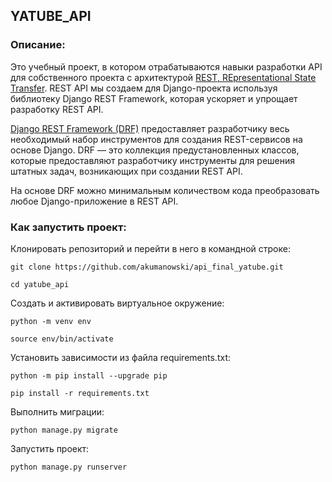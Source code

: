 ## YATUBE_API
### Описание:

Это учебный проект, в котором отрабатываются навыки разработки API для собственного проекта с архитектурой 
[REST, REpresentational State Transfer](https://www.ics.uci.edu/~fielding/pubs/dissertation/rest_arch_style.htm). 
REST API мы создаем для Django-проекта используя библиотеку Django REST Framework, 
которая ускоряет и упрощает разработку REST API.

[Django REST Framework (DRF)](https://www.django-rest-framework.org/) предоставляет разработчику весь необходимый 
набор инструментов для создания REST-сервисов на основе Django. 
DRF — это коллекция предустановленных классов, которые предоставляют разработчику инструменты для 
решения штатных задач, возникающих при создании REST API. 

На основе DRF можно минимальным количеством кода преобразовать любое Django-приложение в REST API.

### Как запустить проект:

Клонировать репозиторий и перейти в него в командной строке:

```
git clone https://github.com/akumanowski/api_final_yatube.git
```

```
cd yatube_api
```

Cоздать и активировать виртуальное окружение:

```
python -m venv env
```

```
source env/bin/activate
```

Установить зависимости из файла requirements.txt:

```
python -m pip install --upgrade pip
```

```
pip install -r requirements.txt
```

Выполнить миграции:

```
python manage.py migrate
```

Запустить проект:

```
python manage.py runserver
```
